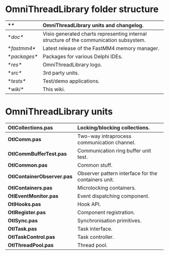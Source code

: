 # OmniThreadLibrary folder structure #

|**\** | OmniThreadLibrary units and changelog. |
|:-----|:---------------------------------------|
|**doc\** | Visio generated charts representing internal structure of the communication subsystem. |
|**fastmm4\** | Latest release of the FastMM4 memory manager.|
|**packages\** | Packages for various Delphi IDEs.      |
|**res\** | OmniThreadLibrary logo.                |
|**src\** | 3rd party units.                       |
|**tests\** | Test/demo applications.                |
|**wiki\** | This wiki.                             |

# OmniThreadLibrary units #

|**OtlCollections.pas** | Locking/blocking collections.|
|:----------------------|:-----------------------------|
|**OtlComm.pas**        | Two-way intraprocess communication channel.|
|**OtlCommBufferTest.pas** | Communication ring buffer unit test.|
|**OtlCommon.pas**      | Common stuff.                |
|**OtlContainerObserver.pas** | Observer pattern interface for the containers unit.|
|**OtlContainers.pas**  | Microlocking containers.     |
|**OtlEventMonitor.pas** | Event dispatching component. |
|**OtlHooks.pas**       | Hook API.                    |
|**OtlRegister.pas**    | Component registration.      |
|**OtlSync.pas**        | Synchronisation primitives.  |
|**OtlTask.pas**        | Task interface.              |
|**OtlTaskControl.pas** | Task controller.             |
|**OtlThreadPool.pas**  | Thread pool.                 |